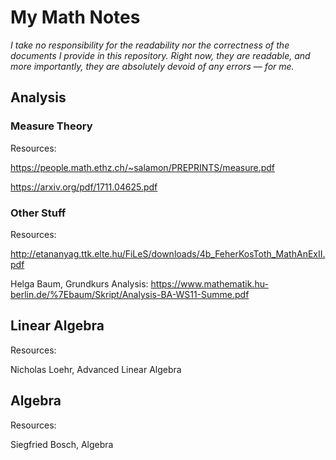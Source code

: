 # My Math Notes
*I take no responsibility for the readability nor the correctness of the documents I provide in this repository. Right now, they are readable, and more importantly, they are absolutely devoid of any errors — for me.*
## Analysis
### Measure Theory
Resources:

https://people.math.ethz.ch/~salamon/PREPRINTS/measure.pdf

https://arxiv.org/pdf/1711.04625.pdf

### Other Stuff
Resources:

http://etananyag.ttk.elte.hu/FiLeS/downloads/4b_FeherKosToth_MathAnExII.pdf

Helga Baum, Grundkurs Analysis: https://www.mathematik.hu-berlin.de/%7Ebaum/Skript/Analysis-BA-WS11-Summe.pdf

## Linear Algebra
Resources:

Nicholas Loehr, Advanced Linear Algebra

## Algebra
Resources:

Siegfried Bosch, Algebra
